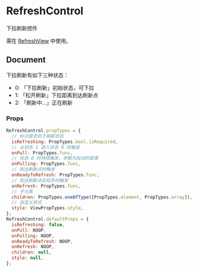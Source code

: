 # RefreshControl

下拉刷新控件

需在 [RefreshView](../) 中使用。

## Document

下拉刷新有如下三种状态：
* 0: 「下拉刷新」初始状态，可下拉
* 1: 「松开刷新」下拉距离到达刷新点
* 2: 「刷新中...」正在刷新

### Props

```js
RefreshControl.propTypes = {
  // 标识是否处于刷新状态
  isRefreshing: PropTypes.bool.isRequired,
  // 从状态 1 进入状态 0 时触发
  onPull: PropTypes.func,
  // 状态 0 时持续触发，参数为拉动的距离
  onPulling: PropTypes.func,
  // 到达刷新点时触发
  onReadyToRefresh: PropTypes.func,
  // 到达刷新点后松手时触发
  onRefresh: PropTypes.func,
  // 子元素
  children: PropTypes.oneOfType([PropTypes.element, PropTypes.array]),
  // 自定义样式
  style: ViewPropTypes.style,
};
RefreshControl.defaultProps = {
  isRefreshing: false,
  onPull: NOOP,
  onPulling: NOOP,
  onReadyToRefresh: NOOP,
  onRefresh: NOOP,
  children: null,
  style: null,
};
```
